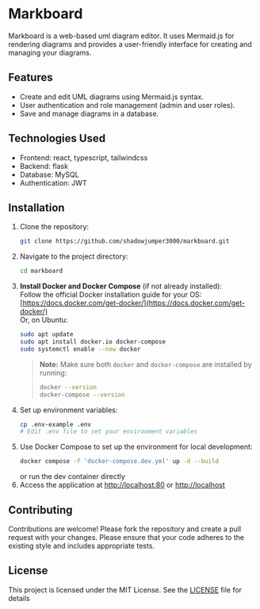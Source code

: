 # Markboard
Markboard is a web-based uml diagram editor. It uses Mermaid.js for rendering diagrams and provides a user-friendly interface for creating and managing your diagrams.

## Features
- Create and edit UML diagrams using Mermaid.js syntax.
- User authentication and role management (admin and user roles).
- Save and manage diagrams in a database.

## Technologies Used
- Frontend: react, typescript, tailwindcss
- Backend: flask
- Database: MySQL
- Authentication: JWT

## Installation
1. Clone the repository:
   ```bash
   git clone https://github.com/shadowjumper3000/markboard.git
   ```
2. Navigate to the project directory:
   ```bash
   cd markboard
   ```
3. **Install Docker and Docker Compose** (if not already installed):  
   Follow the official Docker installation guide for your OS:  
   [https://docs.docker.com/get-docker/](https://docs.docker.com/get-docker/)  
   Or, on Ubuntu:
   ```bash
   sudo apt update
   sudo apt install docker.io docker-compose
   sudo systemctl enable --now docker
   ```
   > **Note:** Make sure both `docker` and `docker-compose` are installed by running:
   > ```bash
   > docker --version
   > docker-compose --version
   > ```
4. Set up environment variables:
    ```bash
    cp .env-example .env
    # Edit .env file to set your environment variables
    ```
5. Use Docker Compose to set up the environment for local development:
   ```bash
   docker compose -f 'docker-compose.dev.yml' up -d --build
   ```
   or run the dev container directly
6. Access the application at
   [http://localhost:80](http://localhost:80) or [http://localhost](http://localhost)

## Contributing
Contributions are welcome! Please fork the repository and create a pull request with your changes.
Please ensure that your code adheres to the existing style and includes appropriate tests.

## License
This project is licensed under the MIT License. See the [LICENSE](LICENSE) file for details


